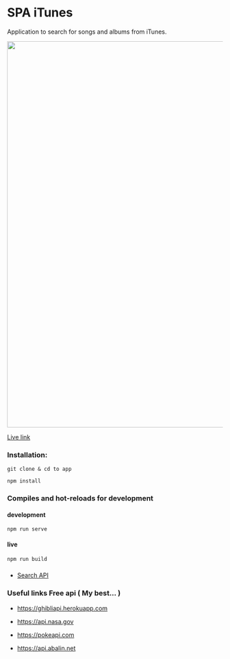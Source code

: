 # SPA iTunes
 Application to search for songs and albums from iTunes.  
 <p align="center"><img src="https://res.cloudinary.com/dhrpbxhvh/image/upload/v1597529943/Cover-iTunes_app_e9aa7k.png" width="900"></p>  

 [Live link](https://itunes.websystem.sk)

### Installation:

```
git clone & cd to app
```

```
npm install
```
### Compiles and hot-reloads for development  

#### development
```
npm run serve
```  
#### live
```
npm run build
```

### 

* [Search API](https://affiliate.itunes.apple.com/resources/documentation/itunes-store-web-service-search-api)
 


### Useful links **Free api** ( My best... )


 * https://ghibliapi.herokuapp.com  

 * https://api.nasa.gov  

 * https://pokeapi.com  

 * https://api.abalin.net
